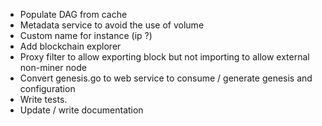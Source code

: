  * Populate DAG from cache
 * Metadata service to avoid the use of volume
 * Custom name for instance (ip ?)
 * Add blockchain explorer
 * Proxy filter to allow exporting block but not importing to allow external non-miner node
 * Convert genesis.go to web service to consume / generate genesis and configuration
 * Write tests.
 * Update / write documentation
